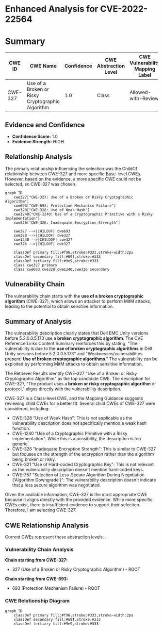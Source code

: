 # Enhanced Analysis for CVE-2022-22564

# Summary
| CWE ID | CWE Name | Confidence | CWE Abstraction Level | CWE Vulnerability Mapping Label | CWE-Vulnerability Mapping Notes |
|---|---|---|---|---|---|
| CWE-327 | Use of a Broken or Risky Cryptographic Algorithm | 1.0 | Class | Allowed-with-Review | Primary CWE |

## Evidence and Confidence

*   **Confidence Score:** 1.0
*   **Evidence Strength:** HIGH

## Relationship Analysis
The primary relationship influencing the selection was the ChildOf relationship between CWE-327 and more specific Base-level CWEs. However, based on the evidence, a more specific CWE could not be selected, so CWE-327 was chosen.

```mermaid
graph TD
    cwe327["CWE-327: Use of a Broken or Risky Cryptographic Algorithm"]
    cwe693["CWE-693: Protection Mechanism Failure"]
    cwe328["CWE-328: Use of Weak Hash"]
    cwe1240["CWE-1240: Use of a Cryptographic Primitive with a Risky Implementation"]
    cwe326["CWE-326: Inadequate Encryption Strength"]
    
    cwe327 -->|CHILDOF| cwe693
    cwe328 -->|CHILDOF| cwe327
    cwe1240 -->|CHILDOF| cwe327
    cwe326 -->|CHILDOF| cwe327
    
    classDef primary fill:#f96,stroke:#333,stroke-width:2px
    classDef secondary fill:#69f,stroke:#333
    classDef tertiary fill:#9e9,stroke:#333
    class cwe327 primary
    class cwe693,cwe328,cwe1240,cwe326 secondary
```

## Vulnerability Chain
The vulnerability chain starts with the **use of a broken cryptographic algorithm** (CWE-327), which allows an attacker to perform MitM attacks, leading to the potential to obtain sensitive information.

## Summary of Analysis
The vulnerability description clearly states that Dell EMC Unity versions before 5.2.0.0.5.173 use a **broken cryptographic algorithm**. The CVE Reference Links Content Summary reinforces this by stating, "The vulnerability is due to the **use of broken cryptographic algorithms** in Dell Unity versions before 5.2.0.0.5.173" and "Weaknesses/vulnerabilities present: **Use of broken cryptographic algorithms**." The vulnerability can be exploited by performing MitM attacks to obtain sensitive information.

The Retriever Results identify CWE-327 "Use of a Broken or Risky Cryptographic Algorithm" as the top candidate CWE. The description for CWE-327, "The product uses a **broken or risky cryptographic algorithm** or protocol," aligns directly with the vulnerability description.

CWE-327 is a Class-level CWE, and the Mapping Guidance suggests reviewing child CWEs for a better fit. Several child CWEs of CWE-327 were considered, including:
* CWE-328 "Use of Weak Hash": This is not applicable as the vulnerability description does not specifically mention a weak hash function.
* CWE-1240 "Use of a Cryptographic Primitive with a Risky Implementation": While this is a possibility, the description is too generic.
* CWE-326 "Inadequate Encryption Strength": This is similar to CWE-327 but focuses on the strength of the encryption rather than the algorithm being broken or risky.
* CWE-321 "Use of Hard-coded Cryptographic Key": This is not relevant as the vulnerability description doesn't mention hard-coded keys.
* CWE-757 "Selection of Less-Secure Algorithm During Negotiation ('Algorithm Downgrade')": The vulnerability description doesn't indicate that a less secure algorithm was negotiated.

Given the available information, CWE-327 is the most appropriate CWE because it aligns directly with the provided evidence. While more specific CWEs exist, there is insufficient evidence to support their selection. Therefore, I am selecting CWE-327.


## CWE Relationship Analysis

Current CWEs represent these abstraction levels: .


### Vulnerability Chain Analysis

**Chain starting from CWE-327:**
- 327 (Use of a Broken or Risky Cryptographic Algorithm) - ROOT


**Chain starting from CWE-693:**
- 693 (Protection Mechanism Failure) - ROOT



### CWE Relationship Diagram

```mermaid
graph TD
    classDef primary fill:#f96,stroke:#333,stroke-width:2px
    classDef secondary fill:#69f,stroke:#333
    classDef tertiary fill:#9e9,stroke:#333
```